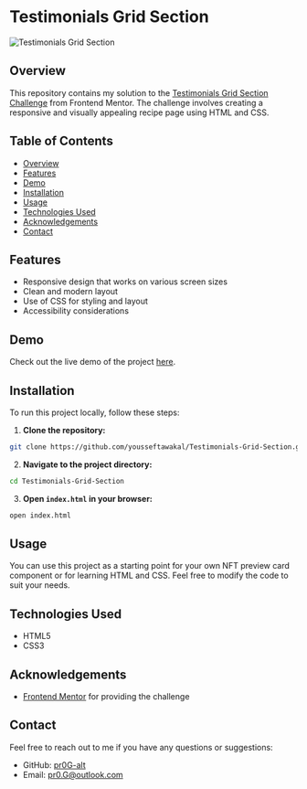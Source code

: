 # Testimonials Grid Section

![Testimonials Grid Section](https://res.cloudinary.com/dz209s6jk/image/upload/f_auto,q_auto,w_900/Screenshots/r8tawmxq3eikr8loxe8f.jpg)


## Overview

This repository contains my solution to the [Testimonials Grid Section Challenge](https://www.frontendmentor.io/challenges/testimonials-grid-section-Nnw6J7Un7) from Frontend Mentor. The challenge involves creating a responsive and visually appealing recipe page using HTML and CSS.


## Table of Contents

- [Overview](#overview)
- [Features](#features)
- [Demo](#demo)
- [Installation](#installation)
- [Usage](#usage)
- [Technologies Used](#technologies-used)
- [Acknowledgements](#acknowledgements)
- [Contact](#contact)


## Features

- Responsive design that works on various screen sizes
- Clean and modern layout
- Use of CSS for styling and layout
- Accessibility considerations


## Demo

Check out the live demo of the project [here](https://yousseftawakal.github.io/Testimonials-Grid-Section/).


## Installation

To run this project locally, follow these steps:

1. **Clone the repository:**

```sh
git clone https://github.com/yousseftawakal/Testimonials-Grid-Section.git
```

2. **Navigate to the project directory:**

```sh
cd Testimonials-Grid-Section
```

3. **Open `index.html` in your browser:**

```sh
open index.html
```


## Usage

You can use this project as a starting point for your own NFT preview card component or for learning HTML and CSS. Feel free to modify the code to suit your needs.


## Technologies Used

- HTML5
- CSS3


## Acknowledgements

- [Frontend Mentor](https://www.frontendmentor.io) for providing the challenge


## Contact

Feel free to reach out to me if you have any questions or suggestions:

- GitHub: [pr0G-alt](https://github.com/yousseftawakal)
- Email: pr0.G@outlook.com
